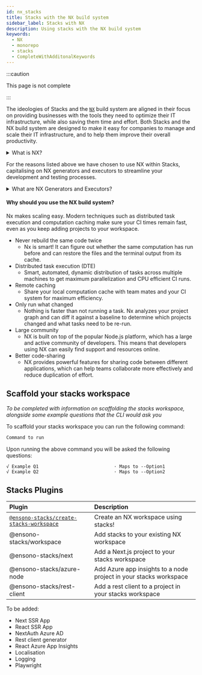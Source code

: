```yaml
---
id: nx_stacks
title: Stacks with the NX build system
sidebar_label: Stacks with NX
description: Using stacks with the NX build system
keywords:
  - NX
  - monorepo
  - stacks
  - CompleteWithAdditonalKeywords
---
```


:::caution

This page is not complete

:::

The ideologies of Stacks and the [`NX`](https://nx.dev/) build system are aligned in their focus on providing businesses with the tools they need to optimize their IT infrastructure, while also saving them time and effort. Both Stacks and the NX build system are designed to make it easy for companies to manage and scale their IT infrastructure, and to help them improve their overall productivity. 

<details>
  <summary>What is NX?</summary>
    <p>The NX build system is a powerful tool that allows developers to easily build, test, and deploy their applications. It is built on top of the popular open-source Node.js platform, and provides a streamlined and efficient workflow for building and deploying applications. With NX, developers can easily manage their dependencies, automate tasks, and quickly test their applications in different environments.</p> 
    <p>Additionally, NX provides powerful features such as code-sharing, optimized builds, and real-time feedback, making it an ideal choice for any developer looking to streamline their development process and improve their productivity.</p>

:::tip Find out more!
Find out more about NX through their official [documentation](https://nx.dev/getting-started/intro)!
:::

</details>

For the reasons listed above we have chosen to use NX within Stacks, capitalising on NX generators and executors to streamline your development and testing processes. 

<details>
  <summary>What are NX Generators and Executors?</summary>
    <p>NX generators and executors are two powerful features of the NX build system that allow developers to quickly and easily generate new code and files for their projects, as well as to automate common tasks.</p>
    <p>NX generators are templates that can be used to quickly generate new code and files for different types of projects, such as Angular applications, React components, and Node.js services. Developers can use these generators to quickly create the code and files they need, based on pre-defined templates, saving them time and effort.</p>
    <p>NX executors, on the other hand, are scripts that can be used to automate common tasks, such as building, testing, and deploying code. Developers can use these executors to automate repetitive tasks and to streamline their workflow. Executors can also be customized to suit the specific needs of a project, making them a highly versatile tool.</p>
    <p>Both generators and executors are integrated with the NX build system, which enables developers to easily build, test and deploy their application. They also allow for consistent patterns to be followed in the project, making it easier for developers to understand the project structure and for maintainability.</p>
</details>

#### Why should you use the NX build system?

Nx makes scaling easy. Modern techniques such as distributed task execution and computation caching make sure your CI times remain fast, even as you keep adding projects to your workspace.
- Never rebuild the same code twice
  - Nx is smart! It can figure out whether the same computation has run before and can restore the files and the terminal output from its cache.
- Distributed task execution (DTE)
  - Smart, automated, dynamic distribution of tasks across multiple machines to get maximum parallelization and CPU efficient CI runs.
- Remote caching
  - Share your local computation cache with team mates and your CI system for maximum efficiency.
- Only run what changed
  - Nothing is faster than not running a task. Nx analyzes your project graph and can diff it against a baseline to determine which projects changed and what tasks need to be re-run.
- Large community
  - NX is built on top of the popular Node.js platform, which has a large and active community of developers. This means that developers using NX can easily find support and resources online.
- Better code-sharing
  - NX provides powerful features for sharing code between different applications, which can help teams collaborate more effectively and reduce duplication of effort.

## Scaffold your stacks workspace

*_To be completed with information on scaffolding the stacks workspace, alongside some example questions that the CLI would ask you_*

To scaffold your stacks workspace you can run the following command:
```bash
Command to run 
```

Upon running the above command you will be asked the following questions:
```
√ Example Q1                            · Maps to --Option1
√ Example Q2                            · Maps to --Option2
```

## Stacks Plugins


| Plugin | Description |
| :---   | :---   |
| [`@ensono-stacks/create-stacks-workspace`](ensono-stacks-create-stacks-workspace) | Create an NX workspace using stacks! |
| @ensono-stacks/workspace | Add stacks to your existing NX workspace | 
| @ensono-stacks/next | Add a Next.js project to your stacks workspace |
| @ensono-stacks/azure-node | Add Azure app insights to a node project in your stacks workspace|
| @ensono-stacks/rest-client | Add a rest client to a project in your stacks workspace |

To be added: 
- Next SSR App
- React SSR App
- NextAuth Azure AD
- Rest client generator
- React Azure App Insights
- Localisation
- Logging
- Playwright
